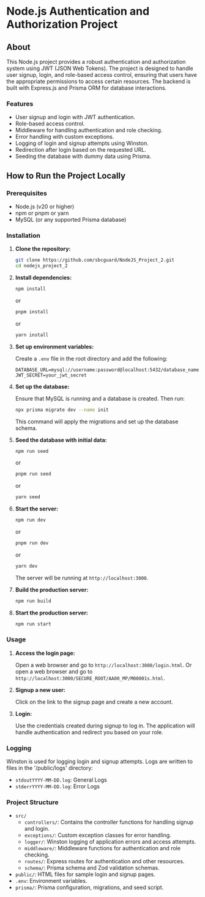 # Node.js Authentication and Authorization Project

## About

This Node.js project provides a robust authentication and authorization system using JWT (JSON Web Tokens). The project is designed to handle user signup, login, and role-based access control, ensuring that users have the appropriate permissions to access certain resources. The backend is built with Express.js and Prisma ORM for database interactions.

### Features

- User signup and login with JWT authentication.
- Role-based access control.
- Middleware for handling authentication and role checking.
- Error handling with custom exceptions.
- Logging of login and signup attempts using Winston.
- Redirection after login based on the requested URL.
- Seeding the database with dummy data using Prisma.

## How to Run the Project Locally

### Prerequisites

- Node.js (v20 or higher)
- npm or pnpm or yarn
- MySQL (or any supported Prisma database)

### Installation

1. **Clone the repository:**

   ```bash
   git clone https://github.com/sbcguard/NodeJS_Project_2.git
   cd nodejs_project_2
   ```

2. **Install dependencies:**

   ```bash
   npm install
   ```

   or

   ```bash
   pnpm install
   ```

   or

   ```bash
   yarn install
   ```

3. **Set up environment variables:**

   Create a `.env` file in the root directory and add the following:

   ```plaintext
   DATABASE_URL=mysql://username:password@localhost:5432/database_name
   JWT_SECRET=your_jwt_secret
   ```

4. **Set up the database:**

   Ensure that MySQL is running and a database is created. Then run:

   ```bash
   npx prisma migrate dev --name init
   ```

   This command will apply the migrations and set up the database schema.

5. **Seed the database with initial data:**

   ```bash
   npm run seed
   ```

   or

   ```bash
   pnpm run seed
   ```

   or

   ```bash
   yarn seed
   ```

6. **Start the server:**

   ```bash
   npm run dev
   ```

   or

   ```bash
   pnpm run dev
   ```

   or

   ```bash
   yarn dev
   ```

   The server will be running at `http://localhost:3000`.

7. **Build the production server:**

   ```bash
   npm run build
   ```

8. **Start the production server:**

   ```bash
   npm run start
   ```

### Usage

1. **Access the login page:**

   Open a web browser and go to `http://localhost:3000/login.html`.
   Or open a web browser and go to `http://localhost:3000/SECURE_ROOT/AA00_MP/M00001s.html`.

2. **Signup a new user:**

   Click on the link to the signup page and create a new account.

3. **Login:**

   Use the credentials created during signup to log in. The application will handle authentication and redirect you based on your role.

### Logging

Winston is used for logging login and signup attempts. Logs are written to files in the '/public/logs' directory:

- `stdoutYYYY-MM-DD.log`: General Logs
- `stderrYYYY-MM-DD.log`: Error Logs

### Project Structure

- `src/`
  - `controllers/`: Contains the controller functions for handling signup and login.
  - `exceptions/`: Custom exception classes for error handling.
  - `logger/`: Winston logging of application errors and access attempts.
  - `middleware/`: Middleware functions for authentication and role checking.
  - `routes/`: Express routes for authentication and other resources.
  - `schema/`: Prisma schema and Zod validation schemas.
- `public/`: HTML files for sample login and signup pages.
- `.env`: Environment variables.
- `prisma/`: Prisma configuration, migrations, and seed script.
